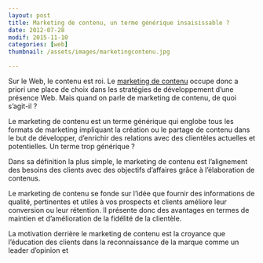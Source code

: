 ```yaml
---
layout: post
title: Marketing de contenu, un terme générique insaisissable ?
date: 2012-07-28
modif: 2015-11-10
categories: [web]
thumbnail: /assets/images/marketingcontenu.jpg

---
```


Sur le Web, le contenu est roi. Le [marketing de contenu](le-marketing-de-contenu-est-roi.html "Le marketing de contenu est roi") occupe donc a priori une place de choix dans les stratégies de développement d’une présence Web. Mais quand on parle de marketing de contenu, de quoi s’agit-il ?

Le marketing de contenu est un terme générique qui englobe tous les formats de marketing impliquant la création ou le partage de contenu dans le but de développer, d’enrichir des relations avec des clientèles actuelles et potentielles. Un terme trop générique ?

Dans sa définition la plus simple, le marketing de contenu est l’alignement des besoins des clients avec des objectifs d’affaires grâce à l’élaboration de contenus.

Le marketing de contenu se fonde sur l’idée que fournir des informations de qualité, pertinentes et utiles à vos prospects et clients améliore leur conversion ou leur rétention. Il présente donc des avantages en termes de maintien et d’amélioration de la fidélité de la clientèle.

La motivation derrière le marketing de contenu est la croyance que l’éducation des clients dans la reconnaissance de la marque comme un leader d’opinion et
